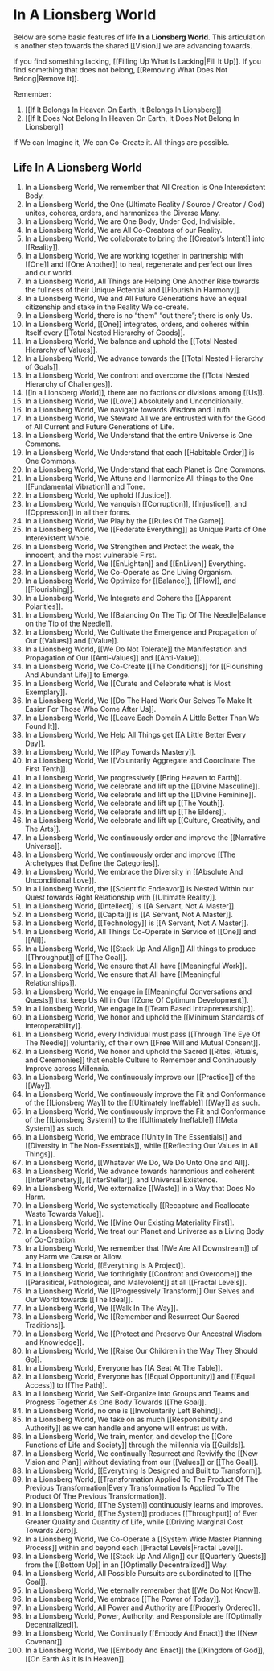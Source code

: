 # In A Lionsberg World

Below are some basic features of life **In a Lionsberg World**. This articulation is another step towards the shared [[Vision]] we are advancing towards. 

If you find something lacking, [[Filling Up What Is Lacking|Fill It Up]]. If you find something that does not belong, [[Removing What Does Not Belong|Remove It]]. 

Remember: 
1. [[If It Belongs In Heaven On Earth, It Belongs In Lionsberg]]  
2. [[If It Does Not Belong In Heaven On Earth, It Does Not Belong In Lionsberg]]  

If We can Imagine it, We can Co-Create it. All things are possible. 
## Life In A Lionsberg World  

1. In a Lionsberg World, We remember that All Creation is One Interexistent Body. 
2. In a Lionsberg World, the One (Ultimate Reality / Source / Creator / God) unites, coheres, orders, and harmonizes the Diverse Many. 
3. In a Lionsberg World, We are One Body, Under God, Indivisible.  
4. In a Lionsberg World, We are All Co-Creators of our Reality.    
5. In a Lionsberg World, We collaborate to bring the [[Creator’s Intent]] into [[Reality]].   
6. In a Lionsberg World, We are working together in partnership with [[One]] and [[One Another]] to heal, regenerate and perfect our lives and our world.
7. In a Lionsberg World, All Things are Helping One Another Rise towards the fullness of their Unique Potential and [[Flourish in Harmony]].  
8. In a Lionsberg World, We and All Future Generations have an equal citizenship and stake in the Reality We co-create. 
9. In a Lionsberg World, there is no “them” “out there”; there is only Us.  
10. In a Lionsberg World, [[One]] integrates, orders, and coheres within Itself every [[Total Nested Hierarchy of Goods]].  
11. In a Lionsberg World, We balance and uphold the [[Total Nested Hierarchy of Values]].  
12. In a Lionsberg World, We advance towards the [[Total Nested Hierarchy of Goals]].  
13. In a Lionsberg World, We confront and overcome the [[Total Nested Hierarchy of Challenges]].  
14. [[In a Lionsberg World]], there are no factions or divisions among [[Us]].  
15. In a Lionsberg World, We [[Love]] Absolutely and Unconditionally.   
16. In a Lionsberg World, We navigate towards Wisdom and Truth.  
17. In a Lionsberg World, We Steward All we are entrusted with for the Good of All Current and Future Generations of Life.  
18. In a Lionsberg World, We Understand that the entire Universe is One Commons.  
19. In a Lionsberg World, We Understand that each [[Habitable Order]] is One Commons.  
20. In a Lionsberg World, We Understand that each Planet is One Commons.  
21. In a Lionsberg World, We Attune and Harmonize All things to the One [[Fundamental Vibration]] and Tone.  
22. In a Lionsberg World, We uphold [[Justice]].  
23. In a Lionsberg World, We vanquish [[Corruption]], [[Injustice]], and [[Oppression]] in all their forms.  
24. In a Lionsberg World, We Play by the [[Rules Of The Game]].  
25. In a Lionsberg World, We [[Federate Everything]] as Unique Parts of One Interexistent Whole.  
26. In a Lionsberg World, We Strengthen and Protect the weak, the innocent, and the most vulnerable First.  
27. In a Lionsberg World, We [[EnLighten]] and [[EnLiven]] Everything.  
28. In a Lionsberg World, We Co-Operate as One Living Organism.  
29. In a Lionsberg World, We Optimize for [[Balance]], [[Flow]], and [[Flourishing]]. 
30. In a Lionsberg World, We Integrate and Cohere the [[Apparent Polarities]].  
31. In a Lionsberg World, We [[Balancing On The Tip Of The Needle|Balance on the Tip of the Needle]].  
32. In a Lionsberg World, We Cultivate the Emergence and Propagation of Our [[Values]] and [[Value]].  
33. In a Lionsberg World, [[We Do Not Tolerate]] the Manifestation and Propagation of Our [[Anti-Values]] and [[Anti-Value]].  
34. In a Lionsberg World, We Co-Create [[The Conditions]] for [[Flourishing And Abundant Life]] to Emerge. 
35. In a Lionsberg World, We [[Curate and Celebrate what is Most Exemplary]].  
36. In a Lionsberg World, We [[Do The Hard Work Our Selves To Make It Easier For Those Who Come After Us]].  
37. In a Lionsberg World, We [[Leave Each Domain A Little Better Than We Found It]].  
38. In a Lionsberg World, We Help All Things get [[A Little Better Every Day]].  
39. In a Lionsberg World, We [[Play Towards Mastery]].  
40. In a Lionsberg World, We [[Voluntarily Aggregate and Coordinate The First Tenth]].  
41. In a Lionsberg World, We progressively [[Bring Heaven to Earth]].  
42. In a Lionsberg World, We celebrate and lift up the [[Divine Masculine]].  
43. In a Lionsberg World, We celebrate and lift up the [[Divine Feminine]].  
44. In a Lionsberg World, We celebrate and lift up [[The Youth]].  
45. In a Lionsberg World, We celebrate and lift up [[The Elders]].  
46. In a Lionsberg World, We celebrate and lift up [[Culture, Creativity, and The Arts]].  
47. In a Lionsberg World, We continuously order and improve the [[Narrative Universe]].  
48. In a Lionsberg World, We continuously order and improve [[The Archetypes that Define the Categories]].    
49. In a Lionsberg World, We embrace the Diversity in [[Absolute And Unconditional Love]].  
50. In a Lionsberg World, the [[Scientific Endeavor]] is Nested Within our Quest towards Right Relationship with [[Ultimate Reality]].   
51. In a Lionsberg World, [[Intellect]] is [[A Servant, Not A Master]].   
52. In a Lionsberg World, [[Capital]] is [[A Servant, Not A Master]]. 
53. In a Lionsberg World, [[Technology]] is [[A Servant, Not A Master]].  
54. In a Lionsberg World, All Things Co-Operate in Service of [[One]] and [[All]].  
55. In a Lionsberg World, We [[Stack Up And Align]] All things to produce [[Throughput]] of [[The Goal]].  
56. In a Lionsberg World, We ensure that All have [[Meaningful Work]].  
57. In a Lionsberg World, We ensure that All have [[Meaningful Relationships]].  
58. In a Lionsberg World, We engage in [[Meaningful Conversations and Quests]] that keep Us All in Our [[Zone Of Optimum Development]].  
59. In a Lionsberg World, We engage in [[Team Based Intrapreneurship]].  
60. In a Lionsberg World, We honor and uphold the [[Minimum Standards of Interoperability]].  
61. In a Lionsberg World, every Individual must pass [[Through The Eye Of The Needle]] voluntarily, of their own [[Free Will and Mutual Consent]].  
62. In a Lionsberg World, We honor and uphold the Sacred [[Rites, Rituals, and Ceremonies]] that enable Culture to Remember and Continuously Improve across Millennia.   
63. In a Lionsberg World, We continuously improve our [[Practice]] of the [[Way]].  
64. In a Lionsberg World, We continuously improve the Fit and Conformance of the [[Lionsberg Way]] to the [[Ultimately Ineffable]] [[Way]] as such.   
65. In a Lionsberg World, We continuously improve the Fit and Conformance of the [[Lionsberg System]] to the [[Ultimately Ineffable]] [[Meta System]] as such. 
66. In a Lionsberg World, We embrace [[Unity In The Essentials]] and [[Diversity In The Non-Essentials]], while [[Reflecting Our Values in All Things]].  
67. In a Lionsberg World, [[Whatever We Do, We Do Unto One and All]].  
68. In a Lionsberg World, We advance towards harmonious and coherent [[InterPlanetary]], [[InterStellar]], and Universal Existence.   
69. In a Lionsberg World, We externalize [[Waste]] in a Way that Does No Harm.  
70. In a Lionsberg World, We systematically [[Recapture and Reallocate Waste Towards Value]].  
71. In a Lionsberg World, We [[Mine Our Existing Materiality First]].  
72. In a Lionsberg World, We treat our Planet and Universe as a Living Body of Co-Creation.  
73. In a Lionsberg World, We remember that [[We Are All Downstream]] of any Harm we Cause or Allow.  
74. In a Lionsberg World, [[Everything Is A Project]].  
75. In a Lionsberg World, We forthrightly [[Confront and Overcome]] the [[Parasitical, Pathological, and Malevolent]] at all [[Fractal Levels]].   
76. In a Lionsberg World, We [[Progressively Transform]] Our Selves and Our World towards [[The Ideal]].  
77. In a Lionsberg World, We [[Walk In The Way]].  
78. In a Lionsberg World, We [[Remember and Resurrect Our Sacred Traditions]].  
79. In a Lionsberg World, We [[Protect and Preserve Our Ancestral Wisdom and Knowledge]].  
80. In a Lionsberg World, We [[Raise Our Children in the Way They Should Go]].  
81. In a Lionsberg World, Everyone has [[A Seat At The Table]].  
82. In a Lionsberg World, Everyone has [[Equal Opportunity]] and [[Equal Access]] to [[The Path]].  
83. In a Lionsberg World, We Self-Organize into Groups and Teams and Progress Together As One Body Towards [[The Goal]].  
84. In a Lionsberg World, no one is [[Involuntarily Left Behind]].  
85. In a Lionsberg World, We take on as much [[Responsibility and Authority]] as we can handle and anyone will entrust us with.  
86. In a Lionsberg World, We train, mentor, and develop the [[Core Functions of Life and Society]] through the millennia via [[Guilds]].  
87. In a Lionsberg World, We continually Resurrect and Revivify the [[New Vision and Plan]] without deviating from our [[Values]] or [[The Goal]].   
88. In a Lionsberg World, [[Everything Is Designed and Built to Transform]].   
89. In a Lionsberg World, [[Transformation Applied To The Product Of The Previous Transformation|Every Transformation Is Applied To The Product Of The Previous Transformation]].   
90. In a Lionsberg World, [[The System]] continuously learns and improves.  
91. In a Lionsberg World, [[The System]] produces [[Throughput]] of Ever Greater Quality and Quantity of Life, while [[Driving Marginal Cost Towards Zero]].  
92. In a Lionsberg World, We Co-Operate a [[System Wide Master Planning Process]] within and beyond each [[Fractal Levels|Fractal Level]].  
93. In a Lionsberg World, We [[Stack Up And Align]] our [[Quarterly Quests]] from the [[Bottom Up]] in an [[Optimally Decentralized]] Way.  
94. In a Lionsberg World, All Possible Pursuits are subordinated to [[The Goal]].  
95. In a Lionsberg World, We eternally remember that [[We Do Not Know]].  
96. In a Lionsberg World, We embrace [[The Power of Today]].  
97. In a Lionsberg World, All Power and Authority are [[Properly Ordered]].  
98. In a Lionsberg World, Power, Authority, and Responsible are [[Optimally Decentralized]].  
99. In a Lionsberg World, We Continually [[Embody And Enact]] the [[New Covenant]].  
100. In a Lionsberg World, We [[Embody And Enact]] the [[Kingdom of God]], [[On Earth As it Is In Heaven]].  



